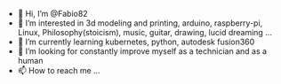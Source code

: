 - 👋 Hi, I’m @Fabio82
- 👀 I’m interested in 3d modeling and printing, arduino, raspberry-pi, Linux, Philosophy(stoicism), music, guitar, drawing, lucid dreaming ...
- 🌱 I’m currently learning kubernetes, python, autodesk fusion360
- 💞️ I’m looking for constantly improve myself as a technician and as a human
- 📫 How to reach me ...

<!---
Fabio82/Fabio82 is a ✨ special ✨ repository because its `README.md` (this file) appears on your GitHub profile.
You can click the Preview link to take a look at your changes.
--->
